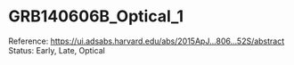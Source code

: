 # GRB140606B_Optical_1

Reference: https://ui.adsabs.harvard.edu/abs/2015ApJ...806...52S/abstract
Status: Early, Late, Optical